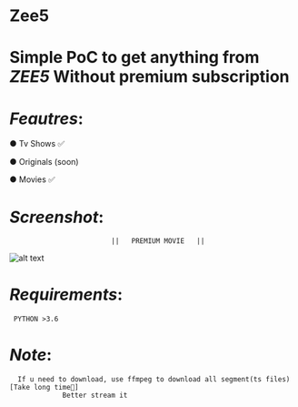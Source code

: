 # Zee5


# Simple PoC to get anything from *ZEE5* Without premium subscription


# _Feautres_:

  ● Tv Shows ✅
  
  ● Originals (soon)
  
  ● Movies ✅
  
  
# _Screenshot_:
   
                             ||   PREMIUM MOVIE   ||
  
   ![alt text](https://raw.githubusercontent.com/dedshit/Zee5/master/zee5.jpg)
  
  
  
# _Requirements_:

     PYTHON >3.6
     
# _Note_:
      
      If u need to download, use ffmpeg to download all segment(ts files) [Take long time😬]
                 Better stream it
